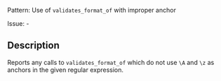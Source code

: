 Pattern: Use of `validates_format_of` with improper anchor

Issue: -

## Description

Reports any calls to `validates_format_of` which do not use `\A` and `\z` as anchors in the given regular expression.
